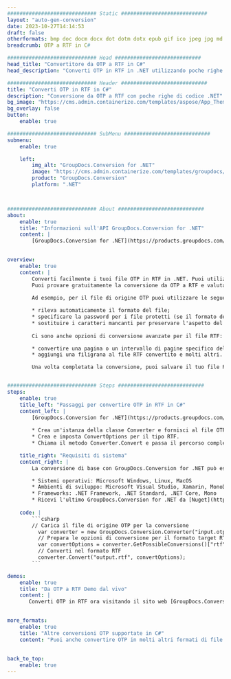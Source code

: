 ```yaml
---
############################# Static ############################
layout: "auto-gen-conversion"
date: 2023-10-27T14:14:53
draft: false
otherformats: bmp doc docm docx dot dotm dotx epub gif ico jpeg jpg md odt ott pdf png psd rtf tex tif tiff txt xps
breadcrumb: OTP a RTF in C#

############################# Head ############################
head_title: "Convertitore da OTP a RTF in C#"
head_description: "Converti OTP in RTF in .NET utilizzando poche righe di codice. Utilizza l'API di conversione dei documenti di GroupDocs per convertire oltre 160 formati di file."

############################# Header ############################
title: "Converti OTP in RTF in C#"
description: "Conversione da OTP a RTF con poche righe di codice .NET"
bg_image: "https://cms.admin.containerize.com/templates/aspose/App_Themes/V3/images/bg/header1.png"
bg_overlay: false
button:
    enable: true

############################# SubMenu ############################
submenu:
    enable: true

    left:
        img_alt: "GroupDocs.Conversion for .NET"
        image: "https://cms.admin.containerize.com/templates/groupdocs/images/product-logos/90x90-noborder/groupdocs-conversion-net.png"
        product: "GroupDocs.Conversion"
        platform: ".NET"



############################# About ############################
about:
    enable: true
    title: "Informazioni sull'API GroupDocs.Conversion for .NET"
    content: |
        [GroupDocs.Conversion for .NET](https://products.groupdocs.com/conversion/net/) può essere utilizzato per convertire Microsoft Word, Excel, PowerPoint, PDF, Visio e altri formati. GroupDocs.Conversion è un'API standalone adatta per sistemi interni e back-end in cui sono richieste prestazioni elevate. Non dipende da alcun software come Microsoft o Open Office.
    

overview:
    enable: true
    content: |
        Converti facilmente i tuoi file OTP in RTF in .NET. Puoi utilizzare solo un paio di righe di codice C# in qualsiasi piattaforma a tua scelta come: Windows, Linux, macOS.
        Puoi provare gratuitamente la conversione da OTP a RTF e valutare la qualità dei risultati della conversione. Insieme a semplici scenari di conversione di file, puoi provare opzioni più avanzate per caricare il file di origine OTP e per salvare il risultato di output RTF. 
        
        Ad esempio, per il file di origine OTP puoi utilizzare le seguenti opzioni di caricamento:

        * rileva automaticamente il formato del file;
        * specificare la password per i file protetti (se il formato del file lo supporta);
        * sostituire i caratteri mancanti per preservare l'aspetto del documento.
        
        Ci sono anche opzioni di conversione avanzate per il file RTF:

        * convertire una pagina o un intervallo di pagine specifico del documento;
        * aggiungi una filigrana al file RTF convertito e molti altri.

        Una volta completata la conversione, puoi salvare il tuo file RTF nel percorso del file locale o in qualsiasi archivio di terze parti come FTP, Amazon S3, Google Drive, Dropbox ecc. Nota: per convertire OTP in {{ TO}} non è necessario alcun software aggiuntivo installato, come MS Office, Open Office, Adobe Acrobat Reader ecc.


############################# Steps ############################
steps:
    enable: true
    title_left: "Passaggi per convertire OTP in RTF in C#"
    content_left: |
        [GroupDocs.Conversion for .NET](https://products.groupdocs.com/conversion/net/) consente agli sviluppatori di convertire facilmente un file OTP in RTF con poche righe di codice.
        
        * Crea un'istanza della classe Converter e fornisci al file OTP il percorso completo
        * Crea e imposta ConvertOptions per il tipo RTF.
        * Chiama il metodo Converter.Convert e passa il percorso completo e il formato (RTF) come parametro

    title_right: "Requisiti di sistema"
    content_right: |
        La conversione di base con GroupDocs.Conversion for .NET può essere eseguita in pochi semplici passaggi. Le nostre API sono supportate su tutte le principali piattaforme e sistemi operativi. Prima di eseguire il codice seguente, assicurati di avere i seguenti prerequisiti installati sul tuo sistema.

        * Sistemi operativi: Microsoft Windows, Linux, MacOS
        * Ambienti di sviluppo: Microsoft Visual Studio, Xamarin, MonoDevelop
        * Frameworks: .NET Framework, .NET Standard, .NET Core, Mono
        * Ricevi l'ultimo GroupDocs.Conversion for .NET da [Nuget](https://www.nuget.org/packages/groupdocs.conversion)
         
    code: |
        ```csharp    
        // Carica il file di origine OTP per la conversione
          var converter = new GroupDocs.Conversion.Converter("input.otp");
          // Prepara le opzioni di conversione per il formato target RTF
          var convertOptions = converter.GetPossibleConversions()["rtf"].ConvertOptions;
          // Converti nel formato RTF
          converter.Convert("output.rtf", convertOptions);
        ```

demos:
    enable: true
    title: "Da OTP a RTF Demo dal vivo"
    content: |
       Converti OTP in RTF ora visitando il sito web [GroupDocs.Conversion App](https://products.groupdocs.app/conversion/family). La demo online presenta i seguenti vantaggi
          

more_formats:
    enable: true
    title: "Altre conversioni OTP supportate in C#"
    content: "Puoi anche convertire OTP in molti altri formati di file. Si prega di consultare l'elenco di seguito."
       
       
back_to_top:
    enable: true
---
```

